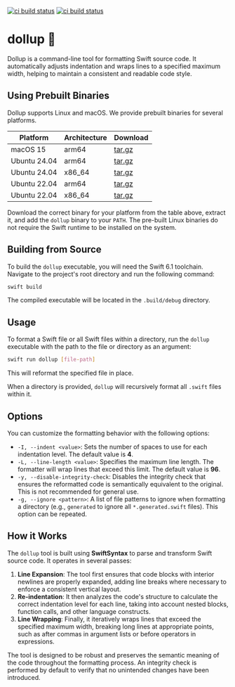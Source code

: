 [![ci build status](https://github.com/tayloraswift/dollup/actions/workflows/Tests.yml/badge.svg)](https://github.com/tayloraswift/dollup/actions/workflows/Tests.yml/badge.svg)
[![ci build status](https://github.com/tayloraswift/dollup/actions/workflows/Deploy.yml/badge.svg)](https://github.com/tayloraswift/dollup/actions/workflows/Deploy.yml/badge.svg)

# dollup 🎀

Dollup is a command-line tool for formatting Swift source code. It automatically adjusts indentation and wraps lines to a specified maximum width, helping to maintain a consistent and readable code style.


## Using Prebuilt Binaries

Dollup supports Linux and macOS. We provide prebuilt binaries for several platforms.

| Platform | Architecture | Download |
| -------- | ------------ | -------- |
| macOS 15 | arm64 | [tar.gz](https://download.swiftinit.org/dollup/0.1.1/macOS-ARM64/dollup.tar.gz) |
| Ubuntu 24.04 | arm64 | [tar.gz](https://download.swiftinit.org/dollup/0.1.1/Ubuntu-24.04-ARM64/dollup.tar.gz) |
| Ubuntu 24.04 | x86_64 | [tar.gz](https://download.swiftinit.org/dollup/0.1.1/Ubuntu-24.04-X64/dollup.tar.gz) |
| Ubuntu 22.04 | arm64 | [tar.gz](https://download.swiftinit.org/dollup/0.1.1/Ubuntu-22.04-ARM64/dollup.tar.gz) |
| Ubuntu 22.04 | x86_64 | [tar.gz](https://download.swiftinit.org/dollup/0.1.1/Ubuntu-22.04-X64/dollup.tar.gz) |


Download the correct binary for your platform from the table above, extract it, and add the `dollup` binary to your `PATH`. The pre-built Linux binaries do not require the Swift runtime to be installed on the system.


## Building from Source

To build the `dollup` executable, you will need the Swift 6.1 toolchain. Navigate to the project's root directory and run the following command:

```bash
swift build
```

The compiled executable will be located in the `.build/debug` directory.


## Usage

To format a Swift file or all Swift files within a directory, run the `dollup` executable with the path to the file or directory as an argument:

```bash
swift run dollup [file-path]
```

This will reformat the specified file in place.

When a directory is provided, `dollup` will recursively format all `.swift` files within it.


## Options

You can customize the formatting behavior with the following options:

  * `-I, --indent <value>`: Sets the number of spaces to use for each indentation level. The default value is **4**.
  * `-L, --line-length <value>`: Specifies the maximum line length. The formatter will wrap lines that exceed this limit. The default value is **96**.
  * `-y, --disable-integrity-check`: Disables the integrity check that ensures the reformatted code is semantically equivalent to the original. This is not recommended for general use.
  * `-g, --ignore <pattern>`: A list of file patterns to ignore when formatting a directory (e.g., `generated` to ignore all `*.generated.swift` files). This option can be repeated.


## How it Works

The `dollup` tool is built using **SwiftSyntax** to parse and transform Swift source code. It operates in several passes:

1.  **Line Expansion**: The tool first ensures that code blocks with interior newlines are properly expanded, adding line breaks where necessary to enforce a consistent vertical layout.
2.  **Re-indentation**: It then analyzes the code's structure to calculate the correct indentation level for each line, taking into account nested blocks, function calls, and other language constructs.
3.  **Line Wrapping**: Finally, it iteratively wraps lines that exceed the specified maximum width, breaking long lines at appropriate points, such as after commas in argument lists or before operators in expressions.

The tool is designed to be robust and preserves the semantic meaning of the code throughout the formatting process. An integrity check is performed by default to verify that no unintended changes have been introduced.

